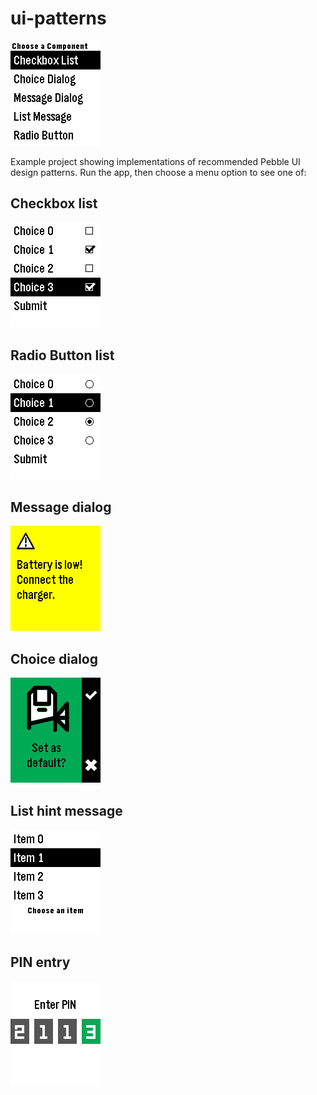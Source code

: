 # ui-patterns

![](screenshots/menu.png)

Example project showing implementations of recommended Pebble UI design
patterns. Run the app, then choose a menu option to see one of:

## Checkbox list

![](screenshots/checkbox-list.png)

## Radio Button list

![](screenshots/radio-button.png)

## Message dialog

![](screenshots/dialog-message.png)

## Choice dialog

![](screenshots/dialog-choice.png)

## List hint message

![](screenshots/list-message.png)

## PIN entry

![](screenshots/pin.png)
